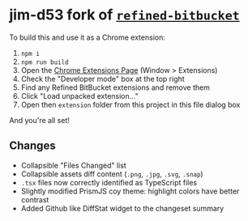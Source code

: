 # jim-d53 fork of [`refined-bitbucket`](https://github.com/andremw/refined-bitbucket)

To build this and use it as a Chrome extension:

1. `npm i`
1. `npm run build`
1. Open the [Chrome Extensions Page](chrome://extensions) (Window > Extensions)
1. Check the "Developer mode" box at the top right
1. Find any Refined BitBucket extensions and remove them
1. Click "Load unpacked extension..."
1. Open then `extension` folder from this project in this file dialog box

And you're all set!

## Changes

- Collapsible "Files Changed" list
- Collapsible assets diff content (`.png`, `.jpg`, `.svg`, `.snap`)
- `.tsx` files now correctly identified as TypeScript files 
- Slightly modified PrismJS coy theme: highlight colors have better contrast
- Added Github like DiffStat widget to the changeset summary
